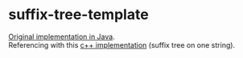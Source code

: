 # suffix-tree-template
[Original implementation in Java](https://github.com/abahgat/suffixtree).
<br>
Referencing with this [c++ implementation](https://github.com/murraycu/murrayc-suffix-tree/tree/ukkonen) (suffix tree on one string).